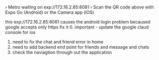 › Metro waiting on exp://172.16.2.85:8081
› Scan the QR code above with Expo Go (Android) or the
Camera app (iOS)


this exp://172.16.2.85:8081 causes the android login problem becaused google accepts only https fix it
0. important - update the google claud console for ios



1. need to fix the chat and friend error in home 
2. need to add backend end point for friends and message and chats
3. check the naviagtion through out the application